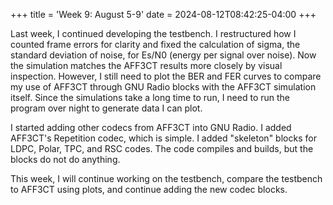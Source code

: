 +++
title = 'Week 9: August 5-9'
date = 2024-08-12T08:42:25-04:00
+++

Last week, I continued developing the testbench. I restructured how I counted frame errors for clarity and fixed the calculation of sigma, the standard deviation of noise, for Es/N0 (energy per signal over noise). Now the simulation matches the AFF3CT results more closely by visual inspection. However, I still need to plot the BER and FER curves to compare my use of AFF3CT through GNU Radio blocks with the AFF3CT simulation itself. Since the simulations take a long time to run, I need to run the program over night to generate data I can plot.

I started adding other codecs from AFF3CT into GNU Radio. I added AFF3CT's Repetition codec, which is simple. I added "skeleton" blocks for LDPC, Polar, TPC, and RSC codes. The code compiles and builds, but the blocks do not do anything.

This week, I will continue working on the testbench, compare the testbench to AFF3CT using plots, and continue adding the new codec blocks.